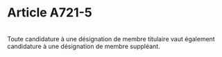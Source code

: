 # Article A721-5

<p><br/>Toute candidature à une désignation de membre titulaire vaut également candidature à une désignation de membre suppléant.</p>
